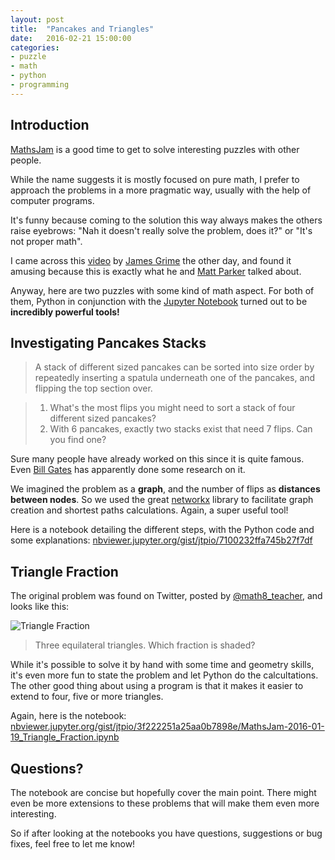 ```yaml
---
layout: post
title:  "Pancakes and Triangles"
date:   2016-02-21 15:00:00
categories:
- puzzle
- math
- python
- programming
---
```


## Introduction

[MathsJam](//twitter.com/MathsJam) is a good time to get to solve interesting puzzles with other people.

While the name suggests it is mostly focused on pure math, I prefer to approach the problems in a more pragmatic way, usually with the help of computer programs.

It's funny because coming to the solution this way always makes the others raise eyebrows: "Nah it doesn't really solve the problem, does it?" or "It's not proper math".

I came across this [video](https://youtu.be/1GKfEDvhWdY?t=441) by [James Grime](//twitter.com/jamesgrime) the other day, and found it amusing because this is exactly what he and [Matt Parker](//twitter.com/standupmaths) talked about.

Anyway, here are two puzzles with some kind of math aspect. For both of them, Python in conjunction with the [Jupyter Notebook](//jupyter.org) turned out to be **incredibly powerful tools!**

## Investigating Pancakes Stacks

> A stack of different sized pancakes can be sorted into size order by repeatedly inserting a spatula underneath one of the pancakes, and flipping the top section over.

> 1. What's the most flips you might need to sort a stack of four different sized pancakes?
> 2. With 6 pancakes, exactly two stacks exist that need 7 flips. Can you find one?

Sure many people have already worked on this since it is quite famous. Even [Bill Gates](//en.wikipedia.org/wiki/Pancake_sorting#The_original_pancake_problem) has apparently done some research on it.

We imagined the problem as a **graph**, and the number of flips as **distances between nodes**. So we used the great [networkx](//networkx.github.io/) library to facilitate graph creation and shortest paths calculations. Again, a super useful tool!

Here is a notebook detailing the different steps, with the Python code and some explanations: [nbviewer.jupyter.org/gist/jtpio/7100232ffa745b27f7df](//nbviewer.jupyter.org/gist/jtpio/7100232ffa745b27f7df)

## Triangle Fraction

The original problem was found on Twitter, posted by [@math8_teacher](//twitter.com/math8_teacher/status/687639479457153025), and looks like this:

<img class="center" src="//gist.githubusercontent.com/jtpio/3f222251a25aa0b7898e/raw/7ed0f10212674f83ab6b4c5131cf38524fc8be7c/triangles_original.png" alt="Triangle Fraction">

> Three equilateral triangles. Which fraction is shaded?

While it's possible to solve it by hand with some time and geometry skills, it's even more fun to state the problem and let Python do the calcultations. The other good thing about using a program is that it makes it easier to extend to four, five or more triangles.

Again, here is the notebook: [nbviewer.jupyter.org/gist/jtpio/3f222251a25aa0b7898e/MathsJam-2016-01-19_Triangle_Fraction.ipynb](//nbviewer.jupyter.org/gist/jtpio/3f222251a25aa0b7898e/MathsJam-2016-01-19_Triangle_Fraction.ipynb)

## Questions?

The notebook are concise but hopefully cover the main point. There might even be more extensions to these problems that will make them even more interesting.

So if after looking at the notebooks you have questions, suggestions or bug fixes, feel free to let me know!

